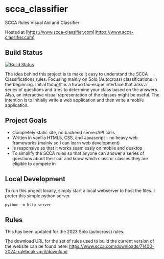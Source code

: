 # scca_classifier
SCCA Rules Visual Aid and Classifier

Hosted at [https://www.scca-classifier.com](https://www.scca-classifier.com)

## Build Status
[![Build Status](https://github.com/Bjorn248/scca_classifier/actions/workflows/build.js.yml/badge.svg)](https://github.com/Bjorn248/scca_classifier/actions/workflows/build.js.yml)

The idea behind this project is to make it easy to understand the SCCA Classifications rules.
Focusing mainly on Solo (Autocross) classifications in the beginning. Initial thought is a
turbo tax-esque interface that asks a series of questions and tries to determine your class based
on the answers. Also, an interactive visual representation of the classes might be useful. The
intention is to initially write a web application and then write a mobile application.

## Project Goals
* Completely static site, no backend server/API calls
* Written in vanilla HTML5, CSS, and Javascript - no heavy web frameworks (mainly so I can learn
web development)
* Is responsive so that it works seamlessly on mobile and desktop
* To simplify the SCCA rules so that anyone can answer a series of questions about their car and
know which class or classes they are eligible to compete in

## Local Development
To run this project locally, simply start a local webserver to host the files.
I prefer this simple python server.
```
python -m http.server
```

## Rules
This has been updated for the 2023 Solo (autocross) rules.

The download URL for the set of rules used to build the current version of the website can be found
here: https://www.scca.com/downloads/71400-2024-rulebook-april/download
